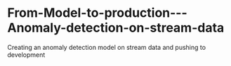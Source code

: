 # From-Model-to-production---Anomaly-detection-on-stream-data
Creating an anomaly detection model on stream data and pushing to development
